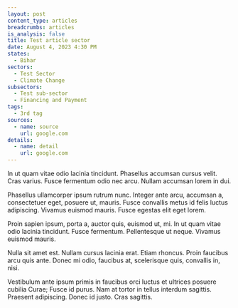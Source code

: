 ```yaml
---
layout: post
content_type: articles
breadcrumbs: articles
is_analysis: false
title: Test article sector
date: August 4, 2023 4:30 PM
states:
  - Bihar
sectors:
  - Test Sector
  - Climate Change
subsectors:
  - Test sub-sector
  - Financing and Payment
tags:
  - 3rd tag
sources:
  - name: source
    url: google.com
details:
  - name: detail
    url: google.com
---
```

In ut quam vitae odio lacinia tincidunt. Phasellus accumsan cursus velit. Cras varius. Fusce fermentum odio nec arcu. Nullam accumsan lorem in dui.

Phasellus ullamcorper ipsum rutrum nunc. Integer ante arcu, accumsan a, consectetuer eget, posuere ut, mauris. Fusce convallis metus id felis luctus adipiscing. Vivamus euismod mauris. Fusce egestas elit eget lorem.

Proin sapien ipsum, porta a, auctor quis, euismod ut, mi. In ut quam vitae odio lacinia tincidunt. Fusce fermentum. Pellentesque ut neque. Vivamus euismod mauris.

Nulla sit amet est. Nullam cursus lacinia erat. Etiam rhoncus. Proin faucibus arcu quis ante. Donec mi odio, faucibus at, scelerisque quis, convallis in, nisi.

Vestibulum ante ipsum primis in faucibus orci luctus et ultrices posuere cubilia Curae; Fusce id purus. Nam at tortor in tellus interdum sagittis. Praesent adipiscing. Donec id justo. Cras sagittis.